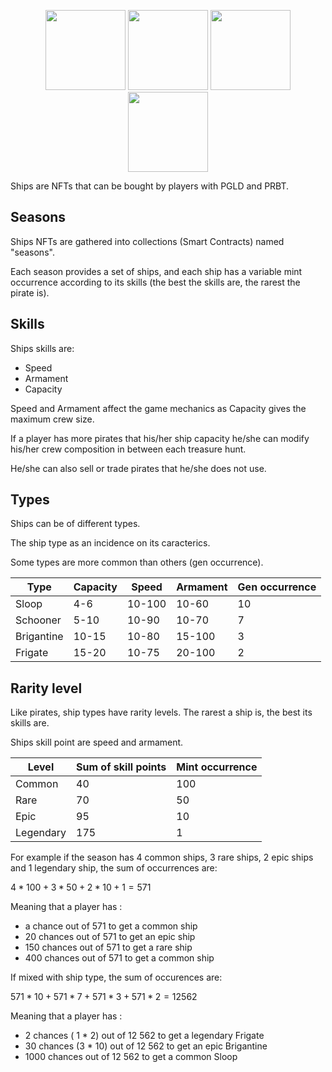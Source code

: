 <p align="center">
  <img width="128" height="128" src="./img/ship1.png">
  <img width="128" height="128" src="./img/ship2.png">
  <img width="128" height="128" src="./img/ship3.png">
  <img width="128" height="128" src="./img/ship4.png">
</p>

Ships are NFTs that can be bought by players with PGLD and PRBT.

## Seasons

Ships NFTs are gathered into collections (Smart Contracts) named "seasons".

Each season provides a set of ships, and each ship has a variable mint occurrence according to its skills (the best the skills are, the rarest the pirate is).


## Skills

Ships skills are:
- Speed
- Armament
- Capacity

Speed and Armament affect the game mechanics as Capacity gives the maximum crew size.

If a player has more pirates that his/her ship capacity he/she can modify his/her crew composition in between each treasure hunt.

He/she can also sell or trade pirates that he/she does not use.

## Types

Ships can be of different types.

The ship type as an incidence on its caracterics. 

Some types are more common than others (gen occurrence).

| Type       	| Capacity 	| Speed  	| Armament 	| Gen occurrence 	|
|------------	|----------	|--------	|----------	|-----------------	|
| Sloop      	| 4-6      	| 10-100 	| 10-60    	| 10              	|
| Schooner   	| 5-10     	| 10-90 	| 10-70    	| 7               	|
| Brigantine 	| 10-15    	| 10-80 	| 15-100   	| 3               	|
| Frigate    	| 15-20    	| 10-75  	| 20-100   	| 2               	|

## Rarity level

Like pirates, ship types have rarity levels. The rarest a ship is, the best its skills are.

Ships skill point are speed and armament.

| Level     | Sum of skill points | Mint occurrence|
|-----------|---------------------|----------------|
| Common    | 40                  | 100            |
| Rare      | 70                  | 50             |
| Epic      | 95                  | 10             |
| Legendary | 175                 | 1              |


For example if the season has 4 common ships, 3 rare ships, 2 epic ships and 1 legendary ship, the sum of occurrences are:

$4 * 100 + 3 * 50 + 2 * 10 + 1 = 571$

Meaning that a player has :
- a chance out of 571 to get a common ship
- 20 chances out of 571 to get an epic ship
- 150 chances out of 571 to get a rare ship
- 400 chances out of 571 to get a common ship

If mixed with ship type, the sum of occurences are:

$571 * 10 + 571 * 7 + 571 * 3 + 571 * 2 = 12 562$

Meaning that a player has :
- 2 chances ( 1 * 2) out of 12 562 to get a legendary Frigate
- 30 chances (3 * 10) out of 12 562 to get an epic Brigantine
- 1000 chances out of 12 562 to get a common Sloop